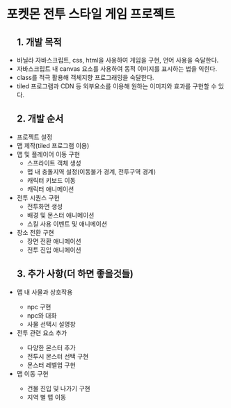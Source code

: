 <h1>포켓몬 전투 스타일 게임 프로젝트</h1>
<ul>
  <h2>1. 개발 목적</h2>
  <li>바닐라 자바스크립트, css, html을 사용하여 게임을 구현, 언어 사용을 숙달한다.</li>
    <li>자바스크립트 내 canvas 요소를 사용하여 동적 이미지를 표시하는 법을 익힌다.</li>
    <li>class를 적극 활용해 객체지향 프로그래밍을 숙달한다.</li>
    <li>tiled 프로그램과 CDN 등 외부요소를 이용해 원하는 이미지와 효과를 구현할 수 있다.</li>
</ul>
<ul>
  <h2>2. 개발 순서</h2>
    <li>
    프로젝트 설정
  </li>
  <li>
    맵 제작(tiled 프로그램 이용)
  </li>
  <li>
    맵 및 플레이어 이동 구현
    <ul>
      <li>스프라이트 객체 생성</li>
      <li>맵 내 충돌지역 설정(이동불가 경계, 전투구역 경계)</li>
      <li>캐릭터 키보드 이동</li>
      <li>캐릭터 애니메이션 </li>
    </ul>
  </li>
  <li>
    전투 시퀀스 구현
      <ul>
      <li>전투화면 생성</li>
     <li>배경 및 몬스터 애니메이션</li>
     <li>스킬 사용 이벤트 및 애니메이션</li>
  </ul>

  </li>
  <li>
    장소 전환 구현
   <ul>
    <li>장면 전환 애니메이션</li>
    <li>전투 진입 애니메이션</li>
   </ul>
  </li>
</ul>
<ul>
  <h2>3. 추가 사항(더 하면 좋을것들)</h2>
      <li> 맵 내 사물과 상호작용</li>
        <ul>
          <li> npc 구현</li>
          <li> npc와 대화 </li>
          <li> 사물 선택시 설명창 </li>
        </ul>
    <li> 전투 관련 요소 추가</li>
  <ul>
    <li>다양한 몬스터 추가</li>
    <li>전투시 몬스터 선택 구현</li>
    <li>몬스터 레벨업 구현</li>
  </ul>
  <li>
    맵 이동 구현
  </li>
  <ul>
    <li>건물 진입 및 나가기 구현</li>
    <li>지역 별 맵 이동</li>
  </ul>
  
</ul>







